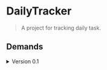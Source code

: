 # DailyTracker
> A project for tracking daily task.
## Demands

<details>
  <summary> Version 0.1 </summary>
  
  - [ ] Add user selection of the database location;
  - [ ] Provide access to the database.

### Database access
| Use case | Descryption |
| :--------: | :-------- |
| Load current day| For current day load data that contains everyday routine |
| Add task for the day | Add task after the day routine |
| Remove task for the day | Delete task if is no needed |
| Edit task for the day | Update data of the task |
| Mark task as done | Change task status to done |
| Mark task as undone | Change task status to undone | 

### Database locating
| Use case | Descryption |
| :--------: | :-------- |
| Change database location | After database location change update in program data |

</details>
